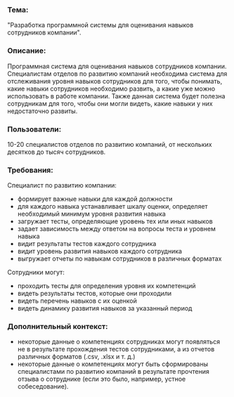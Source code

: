 ### Тема:
"Разработка программной системы для оценивания навыков сотрудников компании".

### Описание:
Программная система для оценивания навыков сотрудников компании. Специалистам отделов по развитию компаний необходима система для отслеживания уровня навыков сотрудников для того, чтобы понимать, какие навыки сотрудников необходимо развить, а какие уже можно использовать в работе компании. Также данная система будет полезна сотрудникам для того, чтобы они могли видеть, какие навыки у них недостаточно развиты.

### Пользователи:
10-20 специалистов отделов по развитию компаний, от нескольких десятков до тысяч сотрудников.

### Требования:
Специалист по развитию компании:
- формирует важные навыки для каждой должности
- для каждого навыка устанавливает шкалу оценки, определяет необходимый минимум уровня развития навыка
- загружает тесты, определяющие уровень тех или иных навыков
- задает зависимость между ответом на вопросы теста и уровнем навыка
- видит результаты тестов каждого сотрудника
- видит уровень развития навыков каждого сотрудника
- выгружает отчеты по навыкам сотрудников в различных форматах 

Сотрудники могут:
- проходить тесты для определения уровня их компетенций
- видеть результаты тестов, которые они проходили
- видеть перечень навыков с их оценкой
- видеть динамику развития навыков за указанный период

### Дополнительный контекст:
- некоторые данные о компетенциях сотрудниках могут появляться не в результате прохождения тестов сотрудниками, а из отчетов различных форматов (.csv, .xlsx и т. д.)
- некоторые данные о компетенциях могут быть сформированы специалистами по развитию компаний в результате прочтения отзыва о сотруднике (если это было, например, устное собеседование).
